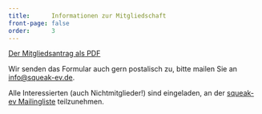 ```yaml
---
title:      Informationen zur Mitgliedschaft
front-page: false
order:      3
---
```


[Der Mitgliedsantrag als PDF](/static/files/antrag.pdf)

Wir senden das Formular auch gern postalisch zu, bitte mailen Sie an
[info@squeak-ev.de](mailto:info@squeak-ev.de).

Alle Interessierten (auch Nichtmitglieder!) sind eingeladen, an der
[squeak-ev Mailingliste](http://lists.squeakfoundation.org/cgi-bin/mailman/listinfo/squeak-ev)
teilzunehmen.
